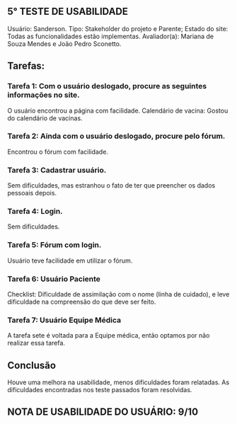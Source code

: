 ## 5° TESTE DE USABILIDADE

Usuário: Sanderson.
Tipo: Stakeholder do projeto e Parente;
Estado do site: Todas as funcionalidades estão implementas.
Avaliador(a): Mariana de Souza Mendes e João Pedro Sconetto.

## Tarefas:

### Tarefa 1: Com o usuário deslogado, procure as seguintes informações no site.
O usuário encontrou a página com facilidade.
Calendário de vacina: Gostou do calendário de vacinas.

### Tarefa 2: Ainda com o usuário deslogado, procure pelo fórum.
Encontrou o fórum com facilidade.	

### Tarefa 3: Cadastrar usuário.   
Sem dificuldades, mas estranhou o fato de ter que preencher os dados pessoais depois.

### Tarefa 4: Login.
Sem dificuldades.

### Tarefa 5: Fórum com login.
Usuário teve facilidade em utilizar o fórum. 

### Tarefa 6: Usuário Paciente
Checklist: Dificuldade de assimilação com o nome (linha de cuidado), e leve dificuldade na compreensão do que deve ser feito.

### Tarefa 7: Usuário Equipe Médica
A tarefa sete é voltada para a Equipe médica, então optamos por não realizar essa tarefa.

## Conclusão
Houve uma melhora na usabilidade, menos dificuldades foram relatadas. As dificuldades encontradas nos teste passados foram resolvidas.

## NOTA DE USABILIDADE DO USUÁRIO: 9/10



    		

